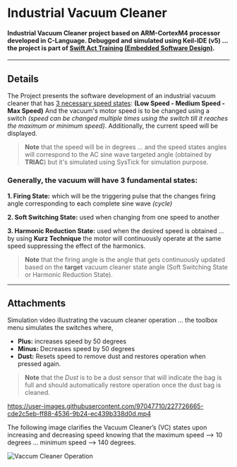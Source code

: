 # **Industrial Vacuum Cleaner**
#### Industrial Vacuum Cleaner project based on ARM-CortexM4 processor developed in C-Language. Debugged and simulated using Keil-IDE (v5) ... the project is part of [Swift Act Training](https://courses.swift-act.com/) [(Embedded Software Design)](https://courses.swift-act.com/courses/embedded-software-design/).
---
## **Details**
The Project presents the software development of an industrial vacuum cleaner that has <ins>3 necessary speed states</ins>:
**(Low Speed - Medium Speed - Max Speed)**
And the vacuum's motor speed is to be changed using a switch _(speed can be changed multiple times using the switch till it reaches the maximum or minimum speed)_. Additionally, the current speed will be displayed.
>__Note__ that the speed will be in degrees ... and the speed states angles will correspond to the AC sine wave targeted angle (obtained by **TRIAC**) but it's simulated using SysTick for simulation purpose.
### Generally, the vacuum will have 3 fundamental states:
**1. Firing State:** which will be the triggering pulse that the changes firing angle corresponding to each complete sine wave _(cycle)_

**2. Soft Switching State:** used when changing from one speed to another

**3. Harmonic Reduction State:** used when the desired speed is obtained ... by using **Kurz Technique** the motor will continuously operate at the same speed suppressing the effect of the harmonics.
>__Note__ that the firing angle is the angle that gets continuously updated based on the __target__ vacuum cleaner state angle (Soft Switching State or Harmonic Reduction State).
---
## **Attachments**
Simulation video illustrating the vacuum cleaner operation ... the toolbox menu simulates the switches where,
* **Plus:** increases speed by 50 degrees
* **Minus:** Decreases speed by 50 degrees
* **Dust:** Resets speed to remove dust and restores operation when pressed again.

>__Note__ that the _Dust_ is to be a dust sensor that will indicate the bag is full and should automatically restore operation once the dust bag is cleaned.

https://user-images.githubusercontent.com/97047710/227726665-cde2c5eb-ff88-4536-9b24-ec439b338d0d.mp4

The following image clarifies the Vacuum Cleaner’s (VC) states upon increasing and decreasing speed knowing that the maximum speed --> 10 degrees ... minimum speed --> 140 degrees.

![Vaccum Cleaner Operation](https://user-images.githubusercontent.com/97047710/227731740-776c656f-5126-4068-ad10-ca0602d20b65.png)
